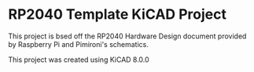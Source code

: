 # RP2040 Template KiCAD Project

This project is bsed off the RP2040 Hardware Design document provided by Raspberry Pi and Pimironi's schematics.

This project was created using KiCAD 8.0.0
